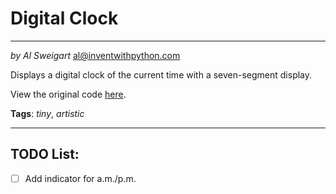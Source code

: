 # Digital Clock
___
_by Al Sweigart_ [al@inventwithpython.com](mailto:al@inventwithpython.com)

Displays a digital clock of the current time with a seven-segment
display.

View the original code [here](https://nostarch.com/big-book-small-python-projects).

**Tags**: _tiny_, _artistic_

___

## TODO List:

* [ ] Add indicator for a.m./p.m.

